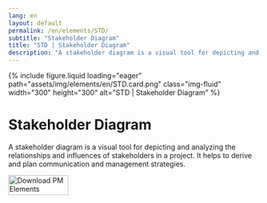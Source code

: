 ```yaml
---
lang: en
layout: default
permalink: /en/elements/STD/
subtitle: "Stakeholder Diagram"
title: "STD | Stakeholder Diagram"
description: "A stakeholder diagram is a visual tool for depicting and analyzing the relationships and influences of stakeholders in a project. It helps to derive and plan communication and management strategies."
---
```


{% include figure.liquid loading="eager" path="assets/img/elements/en/STD.card.png" class="img-fluid" width="300" height="300" alt="STD | Stakeholder Diagram" %}

# Stakeholder Diagram

A stakeholder diagram is a visual tool for depicting and analyzing the relationships and influences of stakeholders in a project. It helps to derive and plan communication and management strategies.

<a href="https://apps.apple.com/app/apple-store/id6738084498?pt=127441684&ct=website&mt=8">
  <img src="{{ "assets/img/en/appstore.png" | relative_url }}" width="120" height="40" alt="Download PM Elements">
</a>
